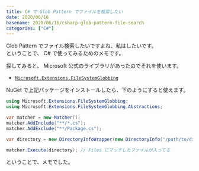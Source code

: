 ```yaml
---
title: C# で Glob Pattern でファイルを検索したい
date: 2020/06/16
basename: 2020/06/16/csharp-glob-pattern-file-search
categories: ["C#"]
---
```


Glob Pattern でファイル検索したいですよね、私はしたいです。  
ということで、 C# で使ってみるためのメモです。

探してみると、 Microsoft 公式のライブラリがあったのでそれを使います。

- [`Microsoft.Extensions.FileSystemGlobbing`](https://www.nuget.org/packages/Microsoft.Extensions.FileSystemGlobbing)

NuGet で上記パッケージをインストールしたら、下のようにすると使えます。

```csharp
using Microsoft.Extensions.FileSystemGlobbing;
using Microsoft.Extensions.FileSystemGlobbing.Abstractions;

var matcher = new Matcher();
matcher.AddInclude("**/*.cs");
matcher.AddExclude("**/Package.cs");

var directory = new DirectoryInfoWrapper(new DirectoryInfo("/path/to/directory"));

matcher.Execute(directory); // Files にマッチしたファイルが入ってる
```

ということで、メモでした。

